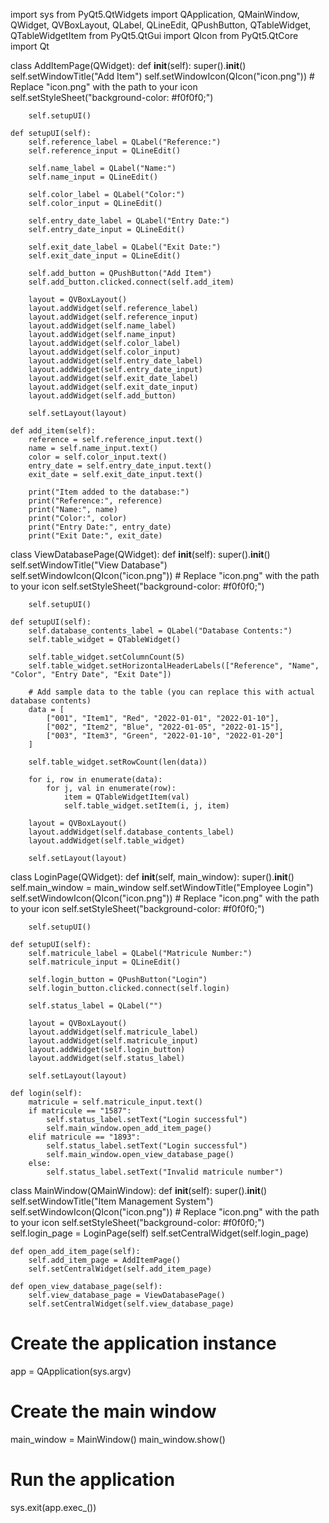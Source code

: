 import sys
from PyQt5.QtWidgets import QApplication, QMainWindow, QWidget, QVBoxLayout, QLabel, QLineEdit, QPushButton, QTableWidget, QTableWidgetItem
from PyQt5.QtGui import QIcon
from PyQt5.QtCore import Qt


class AddItemPage(QWidget):
    def __init__(self):
        super().__init__()
        self.setWindowTitle("Add Item")
        self.setWindowIcon(QIcon("icon.png"))  # Replace "icon.png" with the path to your icon
        self.setStyleSheet("background-color: #f0f0f0;")

        self.setupUI()

    def setupUI(self):
        self.reference_label = QLabel("Reference:")
        self.reference_input = QLineEdit()

        self.name_label = QLabel("Name:")
        self.name_input = QLineEdit()

        self.color_label = QLabel("Color:")
        self.color_input = QLineEdit()

        self.entry_date_label = QLabel("Entry Date:")
        self.entry_date_input = QLineEdit()

        self.exit_date_label = QLabel("Exit Date:")
        self.exit_date_input = QLineEdit()

        self.add_button = QPushButton("Add Item")
        self.add_button.clicked.connect(self.add_item)

        layout = QVBoxLayout()
        layout.addWidget(self.reference_label)
        layout.addWidget(self.reference_input)
        layout.addWidget(self.name_label)
        layout.addWidget(self.name_input)
        layout.addWidget(self.color_label)
        layout.addWidget(self.color_input)
        layout.addWidget(self.entry_date_label)
        layout.addWidget(self.entry_date_input)
        layout.addWidget(self.exit_date_label)
        layout.addWidget(self.exit_date_input)
        layout.addWidget(self.add_button)

        self.setLayout(layout)

    def add_item(self):
        reference = self.reference_input.text()
        name = self.name_input.text()
        color = self.color_input.text()
        entry_date = self.entry_date_input.text()
        exit_date = self.exit_date_input.text()

        print("Item added to the database:")
        print("Reference:", reference)
        print("Name:", name)
        print("Color:", color)
        print("Entry Date:", entry_date)
        print("Exit Date:", exit_date)


class ViewDatabasePage(QWidget):
    def __init__(self):
        super().__init__()
        self.setWindowTitle("View Database")
        self.setWindowIcon(QIcon("icon.png"))  # Replace "icon.png" with the path to your icon
        self.setStyleSheet("background-color: #f0f0f0;")

        self.setupUI()

    def setupUI(self):
        self.database_contents_label = QLabel("Database Contents:")
        self.table_widget = QTableWidget()

        self.table_widget.setColumnCount(5)
        self.table_widget.setHorizontalHeaderLabels(["Reference", "Name", "Color", "Entry Date", "Exit Date"])

        # Add sample data to the table (you can replace this with actual database contents)
        data = [
            ["001", "Item1", "Red", "2022-01-01", "2022-01-10"],
            ["002", "Item2", "Blue", "2022-01-05", "2022-01-15"],
            ["003", "Item3", "Green", "2022-01-10", "2022-01-20"]
        ]

        self.table_widget.setRowCount(len(data))

        for i, row in enumerate(data):
            for j, val in enumerate(row):
                item = QTableWidgetItem(val)
                self.table_widget.setItem(i, j, item)

        layout = QVBoxLayout()
        layout.addWidget(self.database_contents_label)
        layout.addWidget(self.table_widget)

        self.setLayout(layout)


class LoginPage(QWidget):
    def __init__(self, main_window):
        super().__init__()
        self.main_window = main_window
        self.setWindowTitle("Employee Login")
        self.setWindowIcon(QIcon("icon.png"))  # Replace "icon.png" with the path to your icon
        self.setStyleSheet("background-color: #f0f0f0;")

        self.setupUI()

    def setupUI(self):
        self.matricule_label = QLabel("Matricule Number:")
        self.matricule_input = QLineEdit()

        self.login_button = QPushButton("Login")
        self.login_button.clicked.connect(self.login)

        self.status_label = QLabel("")

        layout = QVBoxLayout()
        layout.addWidget(self.matricule_label)
        layout.addWidget(self.matricule_input)
        layout.addWidget(self.login_button)
        layout.addWidget(self.status_label)

        self.setLayout(layout)

    def login(self):
        matricule = self.matricule_input.text()
        if matricule == "1587":
            self.status_label.setText("Login successful")
            self.main_window.open_add_item_page()
        elif matricule == "1893":
            self.status_label.setText("Login successful")
            self.main_window.open_view_database_page()
        else:
            self.status_label.setText("Invalid matricule number")


class MainWindow(QMainWindow):
    def __init__(self):
        super().__init__()
        self.setWindowTitle("Item Management System")
        self.setWindowIcon(QIcon("icon.png"))  # Replace "icon.png" with the path to your icon
        self.setStyleSheet("background-color: #f0f0f0;")
        self.login_page = LoginPage(self)
        self.setCentralWidget(self.login_page)

    def open_add_item_page(self):
        self.add_item_page = AddItemPage()
        self.setCentralWidget(self.add_item_page)

    def open_view_database_page(self):
        self.view_database_page = ViewDatabasePage()
        self.setCentralWidget(self.view_database_page)


# Create the application instance
app = QApplication(sys.argv)

# Create the main window
main_window = MainWindow()
main_window.show()

# Run the application
sys.exit(app.exec_())
                    
